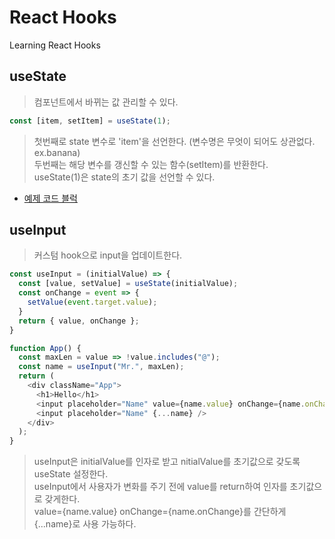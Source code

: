 # React Hooks

Learning React Hooks

## useState

> 컴포넌트에서 바뀌는 값 관리할 수 있다.

```javascript
const [item, setItem] = useState(1);
```

> 첫번째로 state 변수로 'item'을 선언한다. (변수명은 무엇이 되어도 상관없다. ex.banana)  
> 두번째는 해당 변수를 갱신할 수 있는 함수(setItem)를 반환한다.  
> useState(1)은 state의 초기 값을 선언할 수 있다.

- [예제 코드 블럭](https://github.com/dev-chloe/hangout-react-hooks-with-nomad/blob/d8468e8ba7b998b503f7f28d0cec158f88943ad5/src/App.js#L3-L15)


## useInput

> 커스텀 hook으로 input을 업데이트한다.

```javascript
const useInput = (initialValue) => {
  const [value, setValue] = useState(initialValue);
  const onChange = event => {
    setValue(event.target.value);
  }
  return { value, onChange };
}

function App() {
  const maxLen = value => !value.includes("@");
  const name = useInput("Mr.", maxLen);
  return (
    <div className="App">
      <h1>Hello</h1>
      <input placeholder="Name" value={name.value} onChange={name.onChange} />
      <input placeholder="Name" {...name} />
    </div>
  );
}
```

> useInput은 initialValue를 인자로 받고 nitialValue를 초기값으로 갖도록 useState 설정한다.  
> useInput에서 사용자가 변화를 주기 전에 value를 return하여 인자를 초기값으로 갖게한다.  
> value={name.value} onChange={name.onChange}를 간단하게 {...name}로 사용 가능하다.  
